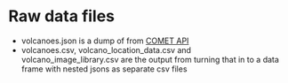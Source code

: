 # Raw data files

* volcanoes.json is a dump of from [COMET API](https://comet.nerc.ac.uk/wp-json/volcanodb/v1/volcanoes?filter=0)
* volcanoes.csv, volcano_location_data.csv and volcano_image_library.csv are the output from turning that in to a data frame with nested jsons as separate csv files 
